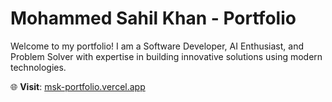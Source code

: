# Mohammed Sahil Khan - Portfolio

Welcome to my portfolio! I am a Software Developer, AI Enthusiast, and Problem Solver with expertise in building innovative solutions using modern technologies.

🌐 **Visit**: [msk-portfolio.vercel.app](https://msk-portfolio.vercel.app/)
